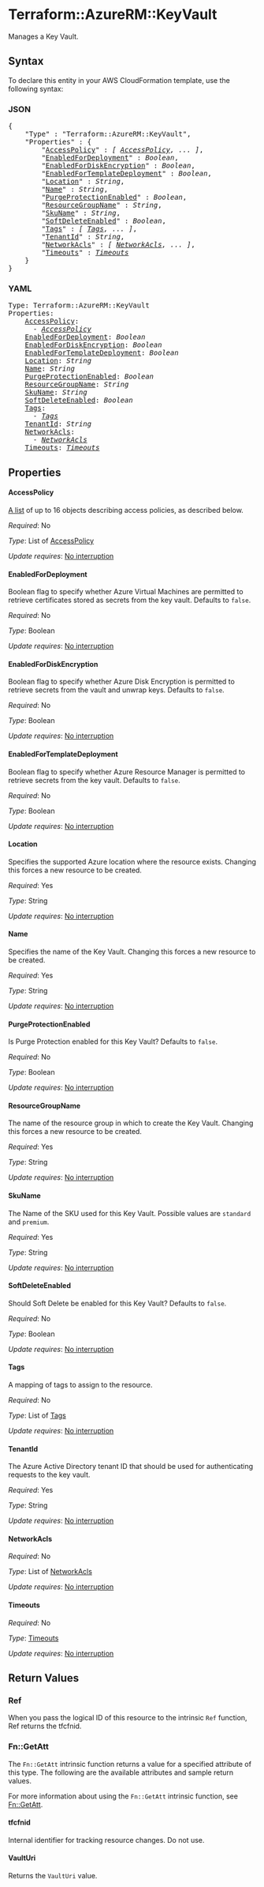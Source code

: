 # Terraform::AzureRM::KeyVault

Manages a Key Vault.

## Syntax

To declare this entity in your AWS CloudFormation template, use the following syntax:

### JSON

<pre>
{
    "Type" : "Terraform::AzureRM::KeyVault",
    "Properties" : {
        "<a href="#accesspolicy" title="AccessPolicy">AccessPolicy</a>" : <i>[ <a href="accesspolicy.md">AccessPolicy</a>, ... ]</i>,
        "<a href="#enabledfordeployment" title="EnabledForDeployment">EnabledForDeployment</a>" : <i>Boolean</i>,
        "<a href="#enabledfordiskencryption" title="EnabledForDiskEncryption">EnabledForDiskEncryption</a>" : <i>Boolean</i>,
        "<a href="#enabledfortemplatedeployment" title="EnabledForTemplateDeployment">EnabledForTemplateDeployment</a>" : <i>Boolean</i>,
        "<a href="#location" title="Location">Location</a>" : <i>String</i>,
        "<a href="#name" title="Name">Name</a>" : <i>String</i>,
        "<a href="#purgeprotectionenabled" title="PurgeProtectionEnabled">PurgeProtectionEnabled</a>" : <i>Boolean</i>,
        "<a href="#resourcegroupname" title="ResourceGroupName">ResourceGroupName</a>" : <i>String</i>,
        "<a href="#skuname" title="SkuName">SkuName</a>" : <i>String</i>,
        "<a href="#softdeleteenabled" title="SoftDeleteEnabled">SoftDeleteEnabled</a>" : <i>Boolean</i>,
        "<a href="#tags" title="Tags">Tags</a>" : <i>[ <a href="tags.md">Tags</a>, ... ]</i>,
        "<a href="#tenantid" title="TenantId">TenantId</a>" : <i>String</i>,
        "<a href="#networkacls" title="NetworkAcls">NetworkAcls</a>" : <i>[ <a href="networkacls.md">NetworkAcls</a>, ... ]</i>,
        "<a href="#timeouts" title="Timeouts">Timeouts</a>" : <i><a href="timeouts.md">Timeouts</a></i>
    }
}
</pre>

### YAML

<pre>
Type: Terraform::AzureRM::KeyVault
Properties:
    <a href="#accesspolicy" title="AccessPolicy">AccessPolicy</a>: <i>
      - <a href="accesspolicy.md">AccessPolicy</a></i>
    <a href="#enabledfordeployment" title="EnabledForDeployment">EnabledForDeployment</a>: <i>Boolean</i>
    <a href="#enabledfordiskencryption" title="EnabledForDiskEncryption">EnabledForDiskEncryption</a>: <i>Boolean</i>
    <a href="#enabledfortemplatedeployment" title="EnabledForTemplateDeployment">EnabledForTemplateDeployment</a>: <i>Boolean</i>
    <a href="#location" title="Location">Location</a>: <i>String</i>
    <a href="#name" title="Name">Name</a>: <i>String</i>
    <a href="#purgeprotectionenabled" title="PurgeProtectionEnabled">PurgeProtectionEnabled</a>: <i>Boolean</i>
    <a href="#resourcegroupname" title="ResourceGroupName">ResourceGroupName</a>: <i>String</i>
    <a href="#skuname" title="SkuName">SkuName</a>: <i>String</i>
    <a href="#softdeleteenabled" title="SoftDeleteEnabled">SoftDeleteEnabled</a>: <i>Boolean</i>
    <a href="#tags" title="Tags">Tags</a>: <i>
      - <a href="tags.md">Tags</a></i>
    <a href="#tenantid" title="TenantId">TenantId</a>: <i>String</i>
    <a href="#networkacls" title="NetworkAcls">NetworkAcls</a>: <i>
      - <a href="networkacls.md">NetworkAcls</a></i>
    <a href="#timeouts" title="Timeouts">Timeouts</a>: <i><a href="timeouts.md">Timeouts</a></i>
</pre>

## Properties

#### AccessPolicy

[A list](/docs/configuration/attr-as-blocks.html) of up to 16 objects describing access policies, as described below.

_Required_: No

_Type_: List of <a href="accesspolicy.md">AccessPolicy</a>

_Update requires_: [No interruption](https://docs.aws.amazon.com/AWSCloudFormation/latest/UserGuide/using-cfn-updating-stacks-update-behaviors.html#update-no-interrupt)

#### EnabledForDeployment

Boolean flag to specify whether Azure Virtual Machines are permitted to retrieve certificates stored as secrets from the key vault. Defaults to `false`.

_Required_: No

_Type_: Boolean

_Update requires_: [No interruption](https://docs.aws.amazon.com/AWSCloudFormation/latest/UserGuide/using-cfn-updating-stacks-update-behaviors.html#update-no-interrupt)

#### EnabledForDiskEncryption

Boolean flag to specify whether Azure Disk Encryption is permitted to retrieve secrets from the vault and unwrap keys. Defaults to `false`.

_Required_: No

_Type_: Boolean

_Update requires_: [No interruption](https://docs.aws.amazon.com/AWSCloudFormation/latest/UserGuide/using-cfn-updating-stacks-update-behaviors.html#update-no-interrupt)

#### EnabledForTemplateDeployment

Boolean flag to specify whether Azure Resource Manager is permitted to retrieve secrets from the key vault. Defaults to `false`.

_Required_: No

_Type_: Boolean

_Update requires_: [No interruption](https://docs.aws.amazon.com/AWSCloudFormation/latest/UserGuide/using-cfn-updating-stacks-update-behaviors.html#update-no-interrupt)

#### Location

Specifies the supported Azure location where the resource exists. Changing this forces a new resource to be created.

_Required_: Yes

_Type_: String

_Update requires_: [No interruption](https://docs.aws.amazon.com/AWSCloudFormation/latest/UserGuide/using-cfn-updating-stacks-update-behaviors.html#update-no-interrupt)

#### Name

Specifies the name of the Key Vault. Changing this forces a new resource to be created.

_Required_: Yes

_Type_: String

_Update requires_: [No interruption](https://docs.aws.amazon.com/AWSCloudFormation/latest/UserGuide/using-cfn-updating-stacks-update-behaviors.html#update-no-interrupt)

#### PurgeProtectionEnabled

Is Purge Protection enabled for this Key Vault? Defaults to `false`.

_Required_: No

_Type_: Boolean

_Update requires_: [No interruption](https://docs.aws.amazon.com/AWSCloudFormation/latest/UserGuide/using-cfn-updating-stacks-update-behaviors.html#update-no-interrupt)

#### ResourceGroupName

The name of the resource group in which to create the Key Vault. Changing this forces a new resource to be created.

_Required_: Yes

_Type_: String

_Update requires_: [No interruption](https://docs.aws.amazon.com/AWSCloudFormation/latest/UserGuide/using-cfn-updating-stacks-update-behaviors.html#update-no-interrupt)

#### SkuName

The Name of the SKU used for this Key Vault. Possible values are `standard` and `premium`.

_Required_: Yes

_Type_: String

_Update requires_: [No interruption](https://docs.aws.amazon.com/AWSCloudFormation/latest/UserGuide/using-cfn-updating-stacks-update-behaviors.html#update-no-interrupt)

#### SoftDeleteEnabled

Should Soft Delete be enabled for this Key Vault? Defaults to `false`.

_Required_: No

_Type_: Boolean

_Update requires_: [No interruption](https://docs.aws.amazon.com/AWSCloudFormation/latest/UserGuide/using-cfn-updating-stacks-update-behaviors.html#update-no-interrupt)

#### Tags

A mapping of tags to assign to the resource.

_Required_: No

_Type_: List of <a href="tags.md">Tags</a>

_Update requires_: [No interruption](https://docs.aws.amazon.com/AWSCloudFormation/latest/UserGuide/using-cfn-updating-stacks-update-behaviors.html#update-no-interrupt)

#### TenantId

The Azure Active Directory tenant ID that should be used for authenticating requests to the key vault.

_Required_: Yes

_Type_: String

_Update requires_: [No interruption](https://docs.aws.amazon.com/AWSCloudFormation/latest/UserGuide/using-cfn-updating-stacks-update-behaviors.html#update-no-interrupt)

#### NetworkAcls

_Required_: No

_Type_: List of <a href="networkacls.md">NetworkAcls</a>

_Update requires_: [No interruption](https://docs.aws.amazon.com/AWSCloudFormation/latest/UserGuide/using-cfn-updating-stacks-update-behaviors.html#update-no-interrupt)

#### Timeouts

_Required_: No

_Type_: <a href="timeouts.md">Timeouts</a>

_Update requires_: [No interruption](https://docs.aws.amazon.com/AWSCloudFormation/latest/UserGuide/using-cfn-updating-stacks-update-behaviors.html#update-no-interrupt)

## Return Values

### Ref

When you pass the logical ID of this resource to the intrinsic `Ref` function, Ref returns the tfcfnid.

### Fn::GetAtt

The `Fn::GetAtt` intrinsic function returns a value for a specified attribute of this type. The following are the available attributes and sample return values.

For more information about using the `Fn::GetAtt` intrinsic function, see [Fn::GetAtt](https://docs.aws.amazon.com/AWSCloudFormation/latest/UserGuide/intrinsic-function-reference-getatt.html).

#### tfcfnid

Internal identifier for tracking resource changes. Do not use.

#### VaultUri

Returns the <code>VaultUri</code> value.

